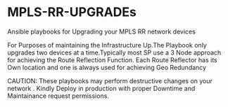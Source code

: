 # MPLS-RR-UPGRADEs


Ansible playbooks for Upgrading your MPLS RR network devices

For Purposes of maintaining the Infrastructure Up.The Playbook only upgrades two devices at a time.Typically most SP use a 3 Node approach for achieving the Route Reflection Function.
Each Route Reflector has its Own location and one is always used for achieving Geo Redundancy



CAUTION: These playbooks may perform destructive changes on  your network . Kindly Deploy  in production with proper Downtime and Maintainance request permissions.